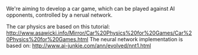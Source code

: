 We're aiming to develop a car game, which can be played against AI opponents, controlled by a nerual network.

The car physics are based on this tutorial: http://www.asawicki.info/Mirror/Car%20Physics%20for%20Games/Car%20Physics%20for%20Games.html
The neural network implementation is based on: http://www.ai-junkie.com/ann/evolved/nnt1.html

